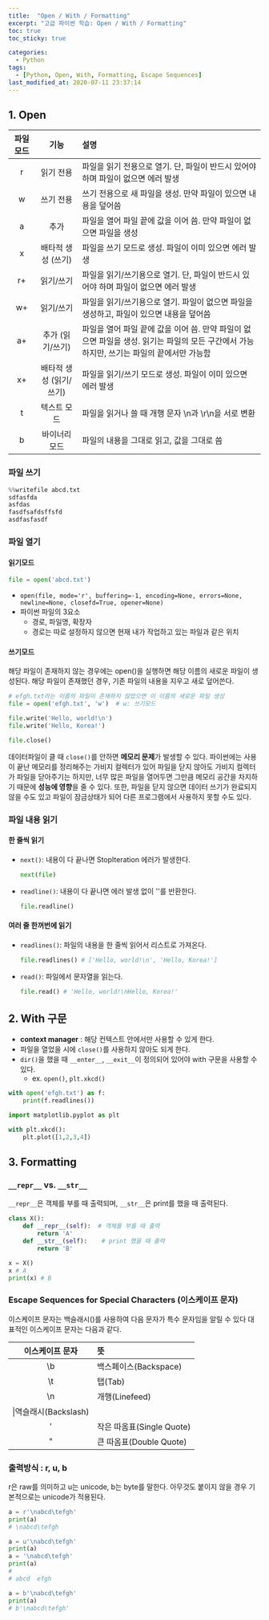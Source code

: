 ```yaml
---
title:  "Open / With / Formatting"
excerpt: "고급 파이썬 학습: Open / With / Formatting"
toc: true
toc_sticky: true

categories:
  - Python
tags:
  - [Python, Open, With, Formatting, Escape Sequences]
last_modified_at: 2020-07-11 23:37:14
---
```


## 1. Open

| 파일 모드 | 기능 | 설명 |
|:-------:|:----------:|:---------------|
|    r 	  | 읽기 전용 	| 파일을 읽기 전용으로 열기. 단, 파일이 반드시 있어야 하며 파일이 없으면 에러 발생 	|
|    w    | 쓰기 전용 	| 쓰기 전용으로 새 파일을 생성. 만약 파일이 있으면 내용을 덮어씀 	|
|    a    | 추가 	| 파일을 열어 파일 끝에 값을 이어 씀. 만약 파일이 없으면 파일을 생성 	|
|    x    | 배타적 생성 (쓰기) 	| 파일을 쓰기 모드로 생성. 파일이 이미 있으면 에러 발생 	|
|    r+   | 읽기/쓰기 	| 파일을 읽기/쓰기용으로 열기. 단, 파일이 반드시 있어야 하며 파일이 없으면 에러 발생 	|
|    w+   | 읽기/쓰기 	| 파일을 읽기/쓰기용으로 열기. 파일이 없으면 파일을 생성하고, 파일이 있으면 내용을 덮어씀 	|
|   a+ 	  | 추가 (읽기/쓰기) 	| 파일을 열어 파일 끝에 값을 이어 씀. 만약 파일이 없으면 파일을 생성. 읽기는 파일의 모든 구간에서 가능하지만, 쓰기는 파일의 끝에서만 가능함 	|
|   x+ 	  | 배타적 생성 (읽기/쓰기) 	| 파일을 읽기/쓰기 모드로 생성. 파일이 이미 있으면 에러 발생 	|
|   t     | 텍스트 모드 	| 파일을 읽거나 쓸 때 개행 문자 \n과 \r\n을 서로 변환 	|
|    b 	  | 바이너리 모드 	| 파일의 내용을 그대로 읽고, 값을 그대로 씀 	|


### 파일 쓰기

```py
%%writefile abcd.txt
sdfasfda
asfdas
fasdfsafdsffsfd
asdfasfasdf
```

### 파일 열기
#### 읽기모드

```py
file = open('abcd.txt')
```

- `open(file, mode='r', buffering=-1, encoding=None, errors=None, newline=None, closefd=True, opener=None)`
- 파이썬 파일의 3요소
    - 경로, 파일명, 확장자
    - 경로는 따로 설정하지 않으면 현재 내가 작업하고 있는 파일과 같은 위치



#### 쓰기모드

해당 파일이 존재하지 않는 경우에는 open()을 실행하면 해당 이름의 새로운 파일이 생성된다. 해당 파일이 존재했던 경우, 기존 파일의 내용을 지우고 새로 덮어쓴다.  

```py
# efgh.txt라는 이름의 파일이 존재하지 않았으면 이 이름의 새로운 파일 생성
file = open('efgh.txt', 'w')  # w: 쓰기모드

file.write('Hello, world!\n')      
file.write('Hello, Korea!')    

file.close()
```

데이터파일이 클 때 `close()`를 안하면 **메모리 문제**가 발생할 수 있다. 파이썬에는 사용이 끝난 메모리를 정리해주는 가비지 컬렉터가 있어 파일을 닫지 않아도 가비지 컬렉터가 파일을 닫아주기는 하지만, 너무 많은 파일을 열어두면 그만큼 메모리 공간을 차지하기 때문에 **성능에 영향**을 줄 수 있다. 또한, 파일을 닫지 않으면 데이터 쓰기가 완료되지 않을 수도 있고 파일이 잠금상태가 되어 다른 프로그램에서 사용하지 못할 수도 있다.


### 파일 내용 읽기
#### 한 줄씩 읽기
- `next()`: 내용이 다 끝나면 StopIteration 에러가 발생한다.  

    ```py
    next(file)
    ```
- `readline()`: 내용이 다 끝나면 에러 발생 없이 ''를 반환한다.  

    ```py
    file.readline()
    ```

#### 여러 줄 한꺼번에 읽기

- `readlines()`: 파일의 내용을 한 줄씩 읽어서 리스트로 가져온다.

    ```py
    file.readlines() # ['Hello, world!\n', 'Hello, Korea!']
    ```

- `read()`: 파일에서 문자열을 읽는다.
    ```py
    file.read() # 'Hello, world!\nHello, Korea!'
    ```

## 2. With 구문

- **context manager** : 해당 컨텍스트 안에서만 사용할 수 있게 한다.
- 파일을 열었을 시에 `close()`를 사용하지 않아도 되게 한다.
- `dir()`을 했을 때 `__enter__`, `__exit__`이 정의되어 있어야 with 구문을 사용할 수 있다.
    - ex. `open()`, `plt.xkcd()`

```py
with open('efgh.txt') as f:
    print(f.readlines())
```
```py
import matplotlib.pyplot as plt

with plt.xkcd():
    plt.plot([1,2,3,4])
```

## 3. Formatting
### `__repr__` vs. `__str__`

`__repr__`은 객체를 부를 때 출력되며, `__str__`은 print를 했을 때 출력된다.

```py
class X():
    def __repr__(self):  # 객체를 부를 때 출력
        return 'A'
    def __str__(self):    # print 했을 때 출력
        return 'B'

x = X()
x # A
print(x) # B
```

### Escape Sequences for Special Characters (이스케이프 문자)
이스케이프 문자는 백슬래시(\)를 사용하여 다음 문자가 특수 문자임을 알릴 수 있다 대표적인 이스케이프 문자는 다음과 같다.

|이스케이프 문자 | 뜻 |
|:--------------:|:------------|
|\b|백스페이스(Backspace)|
|\t|탭(Tab)|
|\n|개행(Linefeed)|
|\\|역슬래시(Backslash)|
|\'|작은 따옴표(Single Quote)|
|\"|큰 따옴표(Double Quote)|


### 출력방식 : r, u, b
r은 raw를 의미하고 u는 unicode, b는 byte를 말한다. 아무것도 붙이지 않을 경우 기본적으로는 unicode가 적용된다.

```py
a = r'\nabcd\tefgh'
print(a)
# \nabcd\tefgh

a = u'\nabcd\tefgh'
print(a)
a = '\nabcd\tefgh'
print(a)
#
# abcd	efgh

a = b'\nabcd\tefgh'
print(a)
# b'\nabcd\tefgh'
```



